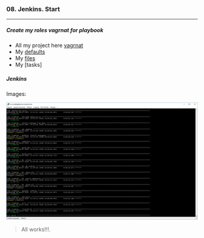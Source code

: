 ### 08. Jenkins. Start
-----------------
##### Create my roles vagrnat for playbook
- All my project here [vagrnat](https://github.com/ifanui/sa.it-academy.by/tree/m-sa2-06-19/Ivan_Evseichik/07.%20Ansible%20workshop/redmine)
- My [defaults](https://github.com/ifanui/sa.it-academy.by/tree/m-sa2-06-19/Ivan_Evseichik/07.%20Ansible%20workshop/inventories)
- My [files](https://github.com/ifanui/sa.it-academy.by/blob/m-sa2-06-19/Ivan_Evseichik/07.%20Ansible%20workshop/redmine.yaml)
- My [tasks]
##### Jenkins
Images:

![](https://github.com/ifanui/sa.it-academy.by/blob/m-sa2-06-19/Ivan_Evseichik/07.%20Ansible%20workshop/images/redmine.jpg)

> All works!!!.
